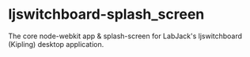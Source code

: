 # ljswitchboard-splash_screen
The core node-webkit app &amp; splash-screen for LabJack's ljswitchboard (Kipling) desktop application.
